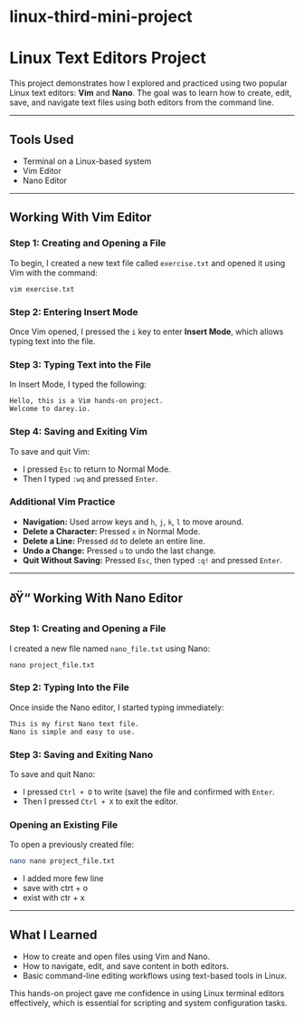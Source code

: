 # linux-third-mini-project

# Linux Text Editors Project

This project demonstrates how I explored and practiced using two popular Linux text editors: **Vim** and **Nano**. The goal was to learn how to create, edit, save, and navigate text files using both editors from the command line.

---

## Tools Used
- Terminal on a Linux-based system
- Vim Editor
- Nano Editor

---

##  Working With Vim Editor

### Step 1: Creating and Opening a File
To begin, I created a new text file called `exercise.txt` and opened it using Vim with the command:
```
vim exercise.txt
```

### Step 2: Entering Insert Mode
Once Vim opened, I pressed the `i` key to enter **Insert Mode**, which allows typing text into the file.

### Step 3: Typing Text into the File
In Insert Mode, I typed the following:
```
Hello, this is a Vim hands-on project.
Welcome to darey.io.
```

### Step 4: Saving and Exiting Vim
To save and quit Vim:
- I pressed `Esc` to return to Normal Mode.
- Then I typed `:wq` and pressed `Enter`.

### Additional Vim Practice
- **Navigation:** Used arrow keys and `h`, `j`, `k`, `l` to move around.
- **Delete a Character:** Pressed `x` in Normal Mode.
- **Delete a Line:** Pressed `dd` to delete an entire line.
- **Undo a Change:** Pressed `u` to undo the last change.
- **Quit Without Saving:** Pressed `Esc`, then typed `:q!` and pressed `Enter`.

---

## ðŸ“ Working With Nano Editor

### Step 1: Creating and Opening a File
I created a new file named `nano_file.txt` using Nano:
```
nano project_file.txt
```

### Step 2: Typing Into the File
Once inside the Nano editor, I started typing immediately:
```
This is my first Nano text file.
Nano is simple and easy to use.
```

### Step 3: Saving and Exiting Nano
To save and quit Nano:
- I pressed `Ctrl + O` to write (save) the file and confirmed with `Enter`.
- Then I pressed `Ctrl + X` to exit the editor.

### Opening an Existing File
To open a previously created file:
```bash
nano nano project_file.txt
```
- I added more few line
- save with ctrt + o
- exist with ctr + x
---

## What I Learned
- How to create and open files using Vim and Nano.
- How to navigate, edit, and save content in both editors.
- Basic command-line editing workflows using text-based tools in Linux.

This hands-on project gave me confidence in using Linux terminal editors effectively, which is essential for scripting and system configuration tasks.
